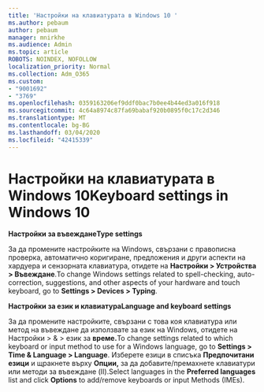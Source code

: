 ```yaml
---
title: 'Настройки на клавиатурата в Windows 10 '
ms.author: pebaum
author: pebaum
manager: mnirkhe
ms.audience: Admin
ms.topic: article
ROBOTS: NOINDEX, NOFOLLOW
localization_priority: Normal
ms.collection: Adm_O365
ms.custom:
- "9001692"
- "3769"
ms.openlocfilehash: 0359163206ef9ddf0bac7b0ee4b44ed3a016f918
ms.sourcegitcommit: 4c64a8974c87fa69babaf920b0895f0c17c2d346
ms.translationtype: MT
ms.contentlocale: bg-BG
ms.lasthandoff: 03/04/2020
ms.locfileid: "42415339"
---
```

# <a name="keyboard-settings-in-windows-10"></a><span data-ttu-id="d4c01-102">Настройки на клавиатурата в Windows 10</span><span class="sxs-lookup"><span data-stu-id="d4c01-102">Keyboard settings in Windows 10</span></span>

<span data-ttu-id="d4c01-103">**Настройки за въвеждане**</span><span class="sxs-lookup"><span data-stu-id="d4c01-103">**Type settings**</span></span>

<span data-ttu-id="d4c01-104">За да промените настройките на Windows, свързани с правописна проверка, автоматично коригиране, предложения и други аспекти на хардуера и сензорната клавиатура, отидете на **Настройки > Устройства > Въвеждане**.</span><span class="sxs-lookup"><span data-stu-id="d4c01-104">To change Windows settings related to spell-checking, auto-correction, suggestions, and other aspects of your hardware and touch keyboard, go to **Settings > Devices > Typing**.</span></span> 

<span data-ttu-id="d4c01-105">**Настройки за език и клавиатура**</span><span class="sxs-lookup"><span data-stu-id="d4c01-105">**Language and keyboard settings**</span></span>

<span data-ttu-id="d4c01-106">За да промените настройките, свързани с това коя клавиатура или метод на въвеждане да използвате за език на Windows, отидете на Настройки > & > език за **време.**</span><span class="sxs-lookup"><span data-stu-id="d4c01-106">To change settings related to which keyboard or input method to use for a Windows language, go to **Settings > Time & Language > Language**.</span></span> <span data-ttu-id="d4c01-107">Изберете езици в списъка **Предпочитани езици** и щракнете върху **Опции,** за да добавите/премахнете клавиатури или методи за въвеждане (II).</span><span class="sxs-lookup"><span data-stu-id="d4c01-107">Select languages in the **Preferred languages** list and click **Options** to add/remove keyboards or input Methods (IMEs).</span></span>
